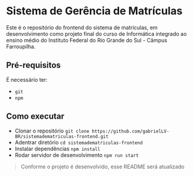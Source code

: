 # Sistema de Gerência de Matrículas

Este é o repositório do frontend do sistema de matrículas, em desenvolvimento como projeto final do curso de Informática integrado ao ensino médio do Instituto Federal do Rio Grande do Sul - Câmpus Farroupilha.

## Pré-requisitos

É necessário ter:

- `git`
- `npm`

## Como executar

- Clonar o repositório `git clone https://github.com/gabrielLV-BR/sistemadematriculas-frontend.git`
- Adentrar diretório `cd sistemadematriculas-frontend`
- Instalar dependências `npm install`
- Rodar servidor de desenvolvimento `npm run start`

> Conforme o projeto é desenvolvido, esse README será atualizado
